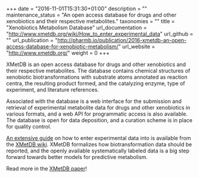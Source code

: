 +++
date = "2016-11-01T15:31:30+01:00"
description = ""
maintenance_status = "An open access database for drugs and other xenobiotics and their respective metabolites."
taxonomies = ""
title = "Xenobiotics Metabolism Database"
url_documentation = "http://www.xmetdb.org/wiki/How_to_enter_experimental_data"
url_github = ""
url_publication = "http://pharmb.io/publication/2016-xmetdb-an-open-access-database-for-xenobiotic-metabolism/"
url_website = "http://www.xmetdb.org/"
weight = 0
+++

XMetDB is an open access database for drugs and other xenobiotics and their
respective metabolites. The database contains chemical structures of xenobiotic
biotransformations with substrate atoms annotated as reaction centra, the
resulting product formed, and the catalyzing enzyme, type of experiment, and
literature references.

Associated with the database is a web interface for the submission and
retrieval of experimental metabolite data for drugs and other xenobiotics in
various formats, and a web API for programmatic access is also available.  The
database is open for data deposition, and a curation scheme is in place for
quality control.

[An extensive guide](http://pharmb.io/publication/2016-xmetdb-an-open-access-database-for-xenobiotic-metabolism/)
on how to enter experimental data into is available from the [XMetDB wiki](http://www.xmetdb.org/wiki/).
XMetDB formalizes how biotransformation data should be reported, and the openly
available systematically labeled data is a big step forward towards better
models for predictive metabolism.

Read more in the [XMetDB paper](http://pharmb.io/publication/2016-xmetdb-an-open-access-database-for-xenobiotic-metabolism/)!

